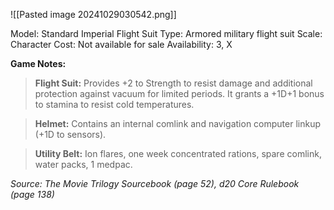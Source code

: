 ![[Pasted image 20241029030542.png]]

Model: Standard
Imperial Flight Suit
Type: Armored
military flight suit
Scale: Character
Cost: Not available
for sale
Availability: 3, X

**Game Notes:**
> **Flight Suit:** Provides +2 to Strength to resist damage and additional protection against vacuum for limited periods. It grants a +1D+1 bonus to stamina to resist cold temperatures.

> **Helmet:** Contains an internal comlink and navigation computer linkup (+1D to sensors).

> **Utility Belt:** Ion flares, one week concentrated rations, spare comlink, water packs, 1 medpac.


*Source: The Movie Trilogy Sourcebook (page 52), d20 Core Rulebook (page 138)*
